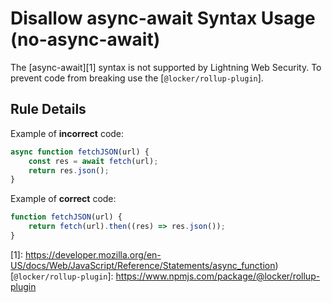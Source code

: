 # Disallow async-await Syntax Usage (no-async-await)

The [async-await][1] syntax is  not supported by Lightning Web Security. To prevent
code from breaking use the [`@locker/rollup-plugin`].

## Rule Details

Example of **incorrect** code:

```js
async function fetchJSON(url) {
    const res = await fetch(url);
    return res.json();
}
```

Example of **correct** code:

```js
function fetchJSON(url) {
    return fetch(url).then((res) => res.json());
}
```

[1]: https://developer.mozilla.org/en-US/docs/Web/JavaScript/Reference/Statements/async_function)
[`@locker/rollup-plugin`]: https://www.npmjs.com/package/@locker/rollup-plugin
